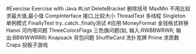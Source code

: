 #Exercise
    Exercise with Java
#List
    DeleteBracket 删除括号
    MaxMin 不用比较求最大值,最小值
    CompInterface 接口,比较大小
    ThreadTest 多线程
    Singleton 单例模式
    FinallyTest try..catch..finally测试
#应用
    MoneyFormat 金钱格式转换
    Hanoi 河内塔问题
    ThreeColorsFlags 三色旗问题(如, 输入:RWBBWRWR; 输出:BBWWWRRR)
    Knapsack 背包问题
    ShuffleCard 洗扑克牌
    Prime 求质数
    Craps 投骰子游戏
